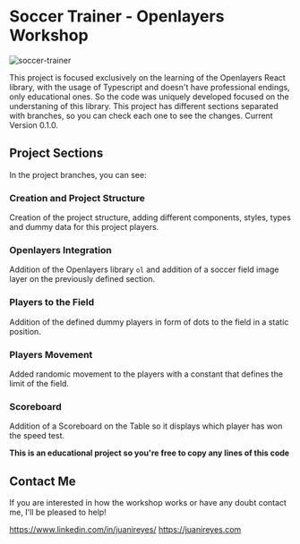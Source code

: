 # Soccer Trainer - Openlayers Workshop

![soccer-trainer](https://i.imgur.com/84pcOXG.jpg)

This project is focused exclusively on the learning of the Openlayers React library, with the usage of Typescript and doesn't have professional endings, only educational ones. So the code was uniquely developed focused on the understaning of this library. This project has different sections separated with branches, so you can check each one to see the changes. Current Version 0.1.0.

## Project Sections

In the project branches, you can see:

### Creation and Project Structure

Creation of the project structure, adding different components, styles, types and dummy data for this project players.

### Openlayers Integration

Addition of the Openlayers library `ol` and addition of a soccer field image layer on the previously defined section.

### Players to the Field

Addition of the defined dummy players in form of dots to the field in a static position.

### Players Movement

Added randomic movement to the players with a constant that defines the limit of the field.

### Scoreboard

Addition of a Scoreboard on the Table so it displays which player has won the speed test.

**This is an educational project so you're free to copy any lines of this code**


## Contact Me

If you are interested in how the workshop works or have any doubt contact me, I'll be pleased to help!

https://www.linkedin.com/in/juanireyes/
https://juanireyes.com
